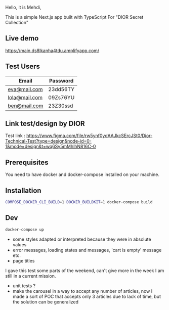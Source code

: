 Hello, it is Mehdi,

This is a simple Next.js app built with TypeScript For "DIOR Secret Collection"

## Live demo

https://main.ds8lkanha4tdu.amplifyapp.com/

## Test Users

| Email         | Password |
| ------------- | -------- |
| eva@mail.com  | 23dd56TY |
| lola@mail.com | 09Zs76YU |
| ben@mail.com  | 23Z30ssd |

## Link test/design by DIOR

Test link : https://www.figma.com/file/rw5ynf0ydAAJkcSErcJSt0/Dior-Technical-Test?type=design&node-id=0-1&mode=design&t=wq6Sy5mMhlhN816C-0

## Prerequisites

You need to have docker and docker-compose installed on your machine.

## Installation

```zsh
COMPOSE_DOCKER_CLI_BUILD=1 DOCKER_BUILDKIT=1 docker-compose build
```

## Dev

```zsh
docker-compose up
```

<!-- ℹ️ what was done but not existant in the maquette  -->

- some styles adapted or interpreted because they were in absolute values
- error messages, loading states and messages, 'cart is empty' message etc.
- page titles

<!--👉  Possible improvements  -->

I gave this test some parts of the weekend, can't give more in the week I am still in a current mission.

- unit tests ?
- make the carousel in a way to accept any number of articles, now I made a sort of POC that accepts only 3 articles due to lack of time, but the solution can be generalized

<!-- -------------------------- -->
